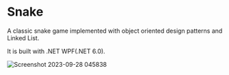 # Snake
A classic snake game implemented with object oriented design patterns and Linked List.

It is built with .NET WPF(.NET 6.0).

![Screenshot 2023-09-28 045838](https://github.com/Josnht/Snake/assets/105603294/97718f84-6dc6-4edd-a23b-0ba30df958aa)


